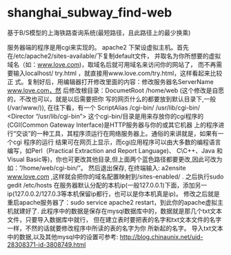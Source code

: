 shanghai_subway_find-web
========================

基于B/S模型的上海铁路查询系统(最短路径，且此路径上的最少换乘)
  
  服务器端的程序是用cgi来实现的。
  apache2 下架设虚拟主机。首先在/etc/apache2/sites-available/下复制default文件，
  并取名为你所想要的虚拟域名（如：www.love.com)，取域名后就可用域名来访问你的网站了，
  而不再需要输入localhost/ try.html ，就直接用www.love.com/try.html，这样看起来比较正
  式。复制好后，用编辑器打开修改里面的内容：修改服务器名ServerName www.love.com，然
  后修改根目录：DocumetRoot /home/web (这个修改是自愿的，不改也可以，就是以后需要把你
  写的网页什么的都要放到默认目录下,一般(/var/www/)), 在往下看，有一个 ScriptAlias /cgi-bin/  /usr/lib/cgi-bin/
  <Director “/usr/lib/cgi-bin”>
  这个cgi-bin/目录是用来存放你的cgi程序的(CGI(Common Gateway Interface)是HTTP服务器与你的或其它机器
  上的程序进行“交谈”的一种工具，其程序须运行在网络服务器上。通俗的来讲就是，如果有一个cgi 程序的运行
  结果可在网页上显示，而cgi应用程序可以由大多数的编程语言编写，如Perl（Practical Extraction and Report Language)、
  C\C++、Java 和Visual Basic等)，你也可更改其他目录,但上面两个蓝色路径都要更改,因此可改为如：”/home/web/cgi-bin/”。
  然后退出保存, 在终端输入: a2ensite www.love.com ,这样就会把你的域名配置映射到/sites-enabled/ . 之后执行sudo gedit /etc/hosts
  在服务器默认分配的本机ip(一般127.0.0.1)下面，添加另一ip(127.0.0.2/127.0.3等本机保留ip都行，也可以是你本机真是ip)。
  修改之后就是重启apache服务器了：sudo service apache2 restart，到此你的apache虚拟主机就建好了.
  此程序中的数据是保存在mysql数据库中的，数据就是那几个txt文本文件，只要导入数据库中就行， 但在建立表时要把表的名字和txt文本文件的名字一样，不然的话就要修改程序中所读的表的名字为你 所新起的名字。
  导入txt文本中的数据,以及其他mysql中的设置可参考:
http://blog.chinaunix.net/uid-28308371-id-3808749.html
